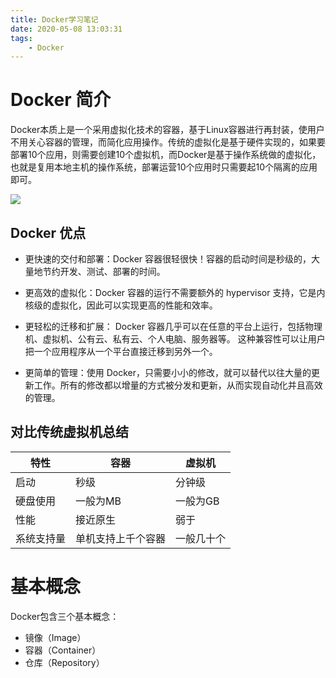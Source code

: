 ```yaml
---
title: Docker学习笔记
date: 2020-05-08 13:03:31
tags:
	- Docker
---
```


# Docker 简介

Docker本质上是一个采用虚拟化技术的容器，基于Linux容器进行再封装，使用户不用关心容器的管理，而简化应用操作。传统的虚拟化是基于硬件实现的，如果要部署10个应用，则需要创建10个虚拟机，而Docker是基于操作系统做的虚拟化，也就是复用本地主机的操作系统，部署运营10个应用时只需要起10个隔离的应用即可。

![](docker.png)

<!-- more -->

## Docker 优点

- 更快速的交付和部署：Docker 容器很轻很快！容器的启动时间是秒级的，大量地节约开发、测试、部署的时间。

- 更高效的虚拟化：Docker 容器的运行不需要额外的 hypervisor 支持，它是内核级的虚拟化，因此可以实现更高的性能和效率。
- 更轻松的迁移和扩展： Docker 容器几乎可以在任意的平台上运行，包括物理机、虚拟机、公有云、私有云、个人电脑、服务器等。 这种兼容性可以让用户把一个应用程序从一个平台直接迁移到另外一个。
- 更简单的管理：使用 Docker，只需要小小的修改，就可以替代以往大量的更新工作。所有的修改都以增量的方式被分发和更新，从而实现自动化并且高效的管理。

## 对比传统虚拟机总结

| 特性       | 容器               | 虚拟机     |
| ---------- | ------------------ | ---------- |
| 启动       | 秒级               | 分钟级     |
| 硬盘使用   | 一般为MB           | 一般为GB   |
| 性能       | 接近原生           | 弱于       |
| 系统支持量 | 单机支持上千个容器 | 一般几十个 |

# 基本概念

Docker包含三个基本概念：

- 镜像（Image）
- 容器（Container）
- 仓库（Repository）